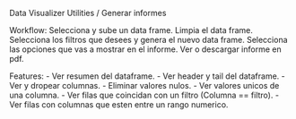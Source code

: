 Data Visualizer Utilities / Generar informes

Workflow:
    Selecciona y sube un data frame.
    Limpia el data frame. 
    Selecciona los filtros que desees y genera el nuevo data frame.
    Selecciona las opciones que vas a mostrar en el informe.
    Ver o descargar informe en pdf.

Features:
    - Ver resumen del dataframe.
    - Ver header y tail del dataframe.
    - Ver y dropear columnas.
    - Eliminar valores nulos.
    - Ver valores unicos de una columna.
    - Ver filas que coincidan con un filtro (Columna == filtro).
    - Ver filas con columnas que esten entre un rango numerico.